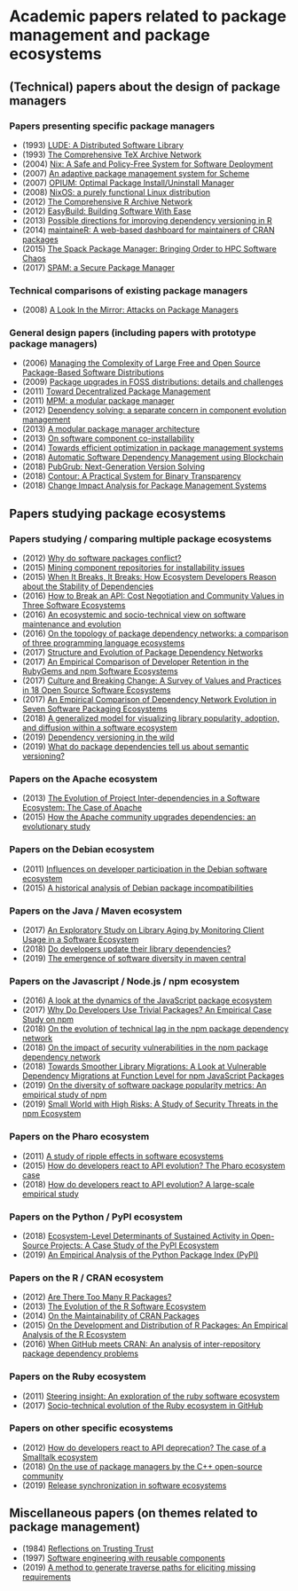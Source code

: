 # Academic papers related to package management and package ecosystems #

## (Technical) papers about the design of package managers ##

### Papers presenting specific package managers ###

- (1993) [LUDE: A Distributed Software Library](https://www.usenix.org/publications/library/proceedings/lisa93/full_papers/dagenais.pdf)
- (1993) [The Comprehensive TeX Archive Network](http://latex.tug.org/TUGboat/Articles/tb14-3/tb40green.pdf)
- (2004) [Nix: A Safe and Policy-Free System for Software Deployment](https://www.usenix.org/event/lisa04/tech/full_papers/dolstra/dolstra_html/)
- (2007) [An adaptive package management system for Scheme](https://www.researchgate.net/profile/Erick_Gallesio/publication/220828933_An_adaptive_package_management_system_for_scheme/links/5735ef8a08aea45ee83ca785/An-adaptive-package-management-system-for-scheme.pdf)
- (2007) [OPIUM: Optimal Package Install/Uninstall Manager](https://dl.acm.org/citation.cfm?id=1248851)
- (2008) [NixOS: a purely functional Linux distribution](https://dl.acm.org/citation.cfm?id=1411255 )
- (2012) [The Comprehensive R Archive Network](https://onlinelibrary.wiley.com/doi/abs/10.1002/wics.1212)
- (2012) [EasyBuild: Building Software With Ease](https://easybuilders.github.io/easybuild/files/easybuild-PyHPC-SC12_paper.pdf)
- (2013) [Possible directions for improving dependency versioning in R](https://arxiv.org/pdf/1303.2140)
- (2014) [maintaineR: A web-based dashboard for maintainers of CRAN packages](http://applications.umons.ac.be/docnum/c7b423fd-d183-486c-9cec-966066b9b364/B8E15673-E133-407E-9531-9162C7548408/icsme2014tool.pdf)
- (2015) [The Spack Package Manager: Bringing Order to HPC Software Chaos](https://tgamblin.github.io/pubs/spack-sc15.pdf)
- (2017) [SPAM: a Secure Package Manager](https://cseweb.ucsd.edu/~dstefan/pubs/brown:2017:spam.pdf)

### Technical comparisons of existing package managers ###

- (2008) [A Look In the Mirror: Attacks on Package Managers](https://www.researchgate.net/profile/John_Hartman4/publication/221609207_A_look_in_the_mirror_Attacks_on_package_managers/links/54d2dd3c0cf28e069726d357/A-look-in-the-mirror-Attacks-on-package-managers.pdf)

### General design papers (including papers with prototype package managers) ###

- (2006) [Managing the Complexity of Large Free and Open Source Package-Based Software Distributions](https://hal.archives-ouvertes.fr/docs/00/14/95/66/PDF/ase.pdf)
- (2009) [Package upgrades in FOSS distributions: details and challenges](https://arxiv.org/pdf/0902.1610)
- (2011) [Toward Decentralized Package Management](https://portail.telecom-bretagne.eu/publi/public/fic_download.jsp?id=5756)
- (2011) [MPM: a modular package manager](https://dl.acm.org/citation.cfm?id=2000255)
- (2012) [Dependency solving: a separate concern in component evolution management](http://www.academia.edu/download/37408176/jss2012-concern.pdf)
- (2013) [A modular package manager architecture](http://www.dicosmo.org/Articles/2013-AbateDiCosmoTreinenZacchiroli-Ist.pdf)
- (2013) [On software component co-installability](http://www.academia.edu/download/30721324/coinst.pdf)
- (2014) [Towards efficient optimization in package management systems](https://www.researchgate.net/profile/Alexey_Ignatiev/publication/266656319_Towards_efficient_optimization_in_package_management_systems/links/54f09d510cf2b36214aaaf95/Towards-efficient-optimization-in-package-management-systems.pdf)
- (2018) [Automatic Software Dependency Management using Blockchain](http://trap.ncirl.ie/3300/1/gavindmello.pdf)
- (2018) [PubGrub: Next-Generation Version Solving](https://medium.com/@nex3/pubgrub-2fb6470504f)
- (2018) [Contour: A Practical System for Binary Transparency](https://smeiklej.com/files/cbt18.pdf)
- (2018) [Change Impact Analysis for Package Management Systems](http://scholar.googleusercontent.com/scholar?q=cache:wkaxNB-C7TQJ:scholar.google.com/)

## Papers studying package ecosystems ##

### Papers studying / comparing multiple package ecosystems ###

- (2012) [Why do software packages conflict?](https://www.diva-portal.org/smash/get/diva2:1060438/FULLTEXT01.pdf)
- (2015) [Mining component repositories for installability issues](http://www.dicosmo.org/preprints/msr-2015-distcheck.pdf)
- (2015) [When It Breaks, It Breaks: How Ecosystem Developers Reason about the Stability of Dependencies](https://kilthub.cmu.edu/articles/When_it_breaks_it_breaks_How_ecosystem_developers_reason_about_the_stability_of_dependencies/6626540/files/12124118.pdf)
- (2016) [How to Break an API: Cost Negotiation and Community Values in Three Software Ecosystems](https://dl.acm.org/ft_gateway.cfm?ftid=1808540&id=2950325)
- (2016) [An ecosystemic and socio-technical view on software maintenance and evolution](http://applications.umons.ac.be/docnum/c7b423fd-d183-486c-9cec-966066b9b364/41FE614E-3D8D-423F-85FA-AEC822360C35/3806a001.pdf)
- (2016) [On the topology of package dependency networks: a comparison of three programming language ecosystems](https://dl.acm.org/citation.cfm?id=3003382)
- (2017) [Structure and Evolution of Package Dependency Networks](http://pure.tudelft.nl/ws/files/41902509/ecosystems_evolution.pdf)
- (2017) [An Empirical Comparison of Developer Retention in the RubyGems and npm Software Ecosystems](https://arxiv.org/pdf/1708.02618)
- (2017) [Culture and Breaking Change: A Survey of Values and Practices in 18 Open Source Software Ecosystems](https://figshare.com/articles/Culture_and_Breaking_Change_A_Survey_of_Values_and_Practices_in_18_Open_Source_Software_Ecosystems/5108716)
- (2017) [An Empirical Comparison of Dependency Network Evolution in Seven Software Packaging Ecosystems](https://arxiv.org/pdf/1710.04936)
- (2018) [A generalized model for visualizing library popularity, adoption, and diffusion within a software ecosystem ](library.naist.jp/dspace/bitstream/handle/10061/13128/04_RaulaSANER2018.pdf)
- (2019) [Dependency versioning in the wild](http://kblincoe.github.io/publications/2019_MSR_versioning.pdf)
- (2019) [What do package dependencies tell us about semantic versioning?](https://ieeexplore.ieee.org/abstract/document/8721084)

### Papers on the Apache ecosystem ###

- (2013) [The Evolution of Project Inter-dependencies in a Software Ecosystem: The Case of Apache](https://dl.acm.org/citation.cfm?id=2550583 )
- (2015) [How the Apache community upgrades dependencies: an evolutionary study](https://dl.acm.org/citation.cfm?id=2821962)

### Papers on the Debian ecosystem ###

- (2011) [Influences on developer participation in the Debian software ecosystem](https://pdfs.semanticscholar.org/e494/e1144fa2b416a0b84c67685ec598a192f969.pdf#page=131)
- (2015) [A historical analysis of Debian package incompatibilities](https://dl.acm.org/citation.cfm?id=2820545)

### Papers on the Java / Maven ecosystem ###

- (2017) [An Exploratory Study on Library Aging by Monitoring Client Usage in a Software Ecosystem](http://ouniali.github.io/papers/SANER2017-LibraryAging.pdf)
- (2018) [Do developers update their library dependencies?](http://sel.ist.osaka-u.ac.jp/lab-db/betuzuri/archive/1082/1082_2.pdf)
- (2019) [The emergence of software diversity in maven central](https://arxiv.org/pdf/1903.05394)

### Papers on the Javascript / Node.js / npm ecosystem ###

- (2016) [A look at the dynamics of the JavaScript package ecosystem](https://dl.acm.org/citation.cfm?id=2901743)
- (2017) [Why Do Developers Use Trivial Packages? An Empirical Case Study on npm](https://www.researchgate.net/profile/Suhaib_Mujahid/publication/318868791_Why_do_developers_use_trivial_packages_an_empirical_case_study_on_npm/links/59c1295d0f7e9b21a826515b/Why-do-developers-use-trivial-packages-an-empirical-case-study-on-npm.pdf)
- (2018) [On the evolution of technical lag in the npm package dependency network](https://arxiv.org/pdf/1806.01545)
- (2018) [On the impact of security vulnerabilities in the npm package dependency network](https://dl.acm.org/ft_gateway.cfm?id=3196401&type=pdf)
- (2018) [Towards Smoother Library Migrations: A Look at Vulnerable Dependency Migrations at Function Level for npm JavaScript Packages](https://ieeexplore.ieee.org/abstract/document/8530065)
- (2019) [On the diversity of software package popularity metrics: An empirical study of npm](https://arxiv.org/pdf/1901.04217)
- (2019) [Small World with High Risks: A Study of Security Threats in the npm Ecosystem](https://arxiv.org/pdf/1902.09217)

### Papers on the Pharo ecosystem ###

- (2011) [A study of ripple effects in software ecosystems](http://users.dcc.uchile.cl/~rrobbes/p/ICSE2011-ripples.pdf)
- (2015) [How do developers react to API evolution? The Pharo ecosystem case](https://hal.inria.fr/hal-01185736/document)
- (2018) [How do developers react to API evolution? A large-scale empirical study](https://bia.unibz.it/bitstream/handle/10863/5078/manuscript_HowdodevelopersreacttoAPIevolution.pdf?sequence=2&isAllowed=y)

### Papers on the Python / PyPI ecosystem ###

- (2018) [Ecosystem-Level Determinants of Sustained Activity in Open-Source Projects: A Case Study of the PyPI Ecosystem](https://cmustrudel.github.io/papers/fse18sustainability.pdf)
- (2019) [An Empirical Analysis of the Python Package Index (PyPI)](https://arxiv.org/pdf/1907.11073)

### Papers on the R / CRAN ecosystem ###

- (2012) [Are There Too Many R Packages?](http://www.ajs.or.at/index.php/ajs/article/view/vol41%2C%20no1%20-%205/128)
- (2013) [The Evolution of the R Software Ecosystem](https://www.researchgate.net/profile/Ahmed_E_Hassan/publication/261355761_The_Evolution_of_the_R_Software_Ecosystem/links/578fdacb08ae64311c0c78fd/The-Evolution-of-the-R-Software-Ecosystem.pdf)
- (2014) [On the Maintainability of CRAN Packages](https://www.researchgate.net/profile/Tom_Mens/publication/271482576_On_the_maintainability_of_CRAN_packages/links/54ef23540cf25238f93bc625.pdf)
- (2015) [On the Development and Distribution of R Packages: An Empirical Analysis of the R Ecosystem](https://dl.acm.org/citation.cfm?id=2797476)
- (2016) [When GitHub meets CRAN: An analysis of inter-repository package dependency problems](https://ieeexplore.ieee.org/abstract/document/7476669)

### Papers on the Ruby ecosystem ###

- (2011) [Steering insight: An exploration of the ruby software ecosystem](https://pdfs.semanticscholar.org/069f/42f620c5434d4640688a364b8c8634ca90ed.pdf)
- (2017) [Socio-technical evolution of the Ruby ecosystem in GitHub](http://applications.umons.ac.be/docnum/c7b423fd-d183-486c-9cec-966066b9b364/E2F94BDD-82F8-40A3-8A91-B6A1BC4DC206/SANER2017-ConstantinouMens-RubyGithub.pdf)

### Papers on other specific ecosystems ###

- (2012) [How do developers react to API deprecation? The case of a Smalltalk ecosystem](http://users.dcc.uchile.cl/~rrobbes/p/FSE2012-deprecation.pdf)
- (2018) [On the use of package managers by the C++ open-source community](https://www.cin.ufpe.br/~jhcp/publica/sac2018cpp-pre.pdf)
- (2019) [Release synchronization in software ecosystems](https://dl.acm.org/citation.cfm?id=3339726)

## Miscellaneous papers (on themes related to package management) ##

- (1984) [Reflections on Trusting Trust](https://www.archive.ece.cmu.edu/~ganger/712.fall02/papers/p761-thompson.pdf)
- (1997) [Software engineering with reusable components](https://s3.amazonaws.com/academia.edu.documents/7109703/10.1.1.94.1888.pdf?response-content-disposition=inline%3B%20filename%3DSoftware_engineering_with_reusable_compo.pdf&X-Amz-Algorithm=AWS4-HMAC-SHA256&X-Amz-Credential=AKIAIWOWYYGZ2Y53UL3A%2F20190828%2Fus-east-1%2Fs3%2Faws4_request&X-Amz-Date=20190828T175250Z&X-Amz-Expires=3600&X-Amz-SignedHeaders=host&X-Amz-Signature=d3a156e4daf5975a60670e3bfec739a8c5c03531d820d5989faa6d2b0415b4df)
- (2019) [A method to generate traverse paths for eliciting missing requirements](https://dl.acm.org/citation.cfm?id=3290697)
